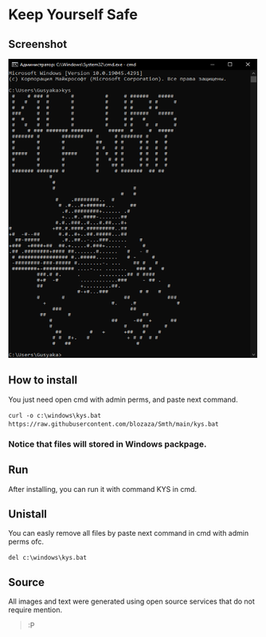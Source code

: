 <h1> Keep Yourself Safe </h1>

<h2> Screenshot </h2>
<img src="Screen.png"  width="500" height="600" alt="screen.png">

<h2> How to install </h2>
<p> You just need open cmd with admin perms, and paste next command. </p>

```curl -o c:\windows\kys.bat https://raw.githubusercontent.com/blozaza/Smth/main/kys.bat```

<h3> Notice that files will stored in Windows packpage. </h3>

<h2> Run </h2>
<p> After installing, you can run it with command KYS in cmd. </p>

<h2> Unistall</h2>
<p> You can easly remove all files by paste next command in cmd with admin perms ofc. </p>

```del c:\windows\kys.bat```

<h2>Source</h2>
<p> All images and text were generated using open source services that do not require mention. </p>

> :P
